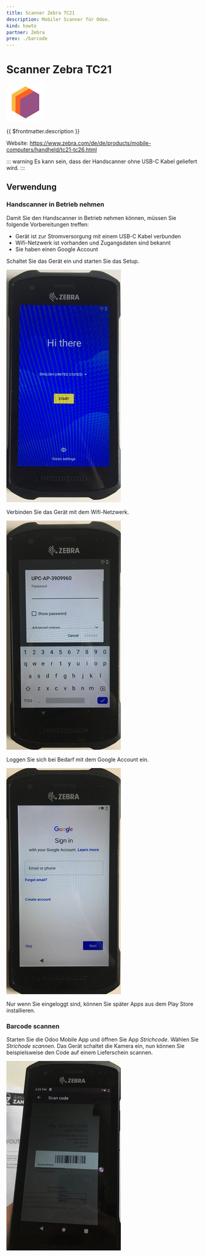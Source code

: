 ```yaml
---
title: Scanner Zebra TC21
description: Mobiler Scanner für Odoo.
kind: howto
partner: Zebra
prev: ./barcode
---
```

# Scanner Zebra TC21
![icons_odoo_stock](attachments/icons_odoo_stock.png)

{{ $frontmatter.description }}

Website: <https://www.zebra.com/de/de/products/mobile-computers/handheld/tc21-tc26.html>

::: warning
Es kann sein, dass der Handscanner ohne USB-C Kabel geliefert wird.
:::

## Verwendung

### Handscanner in Betrieb nehmen

Damit Sie den Handscanner in Betrieb nehmen können, müssen Sie folgende Vorbereitungen treffen:

* Gerät ist zur Stromversorgung mit einem USB-C Kabel verbunden
* Wifi-Netzwerk ist vorhanden und Zugangsdaten sind bekannt 
* Sie haben einen Google Account

Schaltet Sie das Gerät ein und starten Sie das Setup.

![](attachments/Handscanner%20Zebra%20TC21%20Setup.jpg)

Verbinden Sie das Gerät mit dem Wifi-Netzwerk.

![](attachments/Handscanner%20Zebra%20TC21%20Wifi.jpg)

Loggen Sie sich bei Bedarf mit dem Google Account ein.

![](attachments/Handscanner%20Zebra%20TC21%20Google%20Login.jpg)

Nur wenn Sie eingeloggt sind, können Sie später Apps aus dem Play Store installieren.

### Barcode scannen

Starten Sie die Odoo Mobile App und öffnen Sie App *Strichcode*. Wählen Sie *Strichode scannen*. Das Gerät schaltet die Kamera ein, nun können Sie beispielsweise den Code auf einem Lieferschein scannen.

![](attachments/Handscanner%20Zebra%20TC21%20Scan.jpg)

